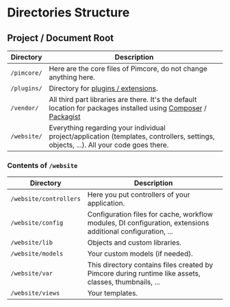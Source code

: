 # Directories Structure

## Project / Document Root

| Directory                                            | Description                                                                          |
|------------------------------------------------------|--------------------------------------------------------------------------------------|
| `/pimcore/` | Here are the core files of Pimcore, do not change anything here.                                |
| `/plugins/` | Directory for [plugins / extensions](../Extending_Pimcore/Plugin_Developers_Guide/Example.md). |
| `/vendor/`  | All third part libraries are there. It's the default location for packages installed using [Composer](https://getcomposer.org/) / [Packagist](https://packagist.org/)                     |
| `/website/` | Everything regarding your individual project/application (templates, controllers, settings, objects, ...). All your code goes there.   |

### Contents of `/website` 

| Directory             | Description                                                                                                        |
|-----------------------|--------------------------------------------------------------------------------------------------------------------|
| `/website/controllers` | Here you put controllers of your application.                                                                      |
| `/website/config`      | Configuration files for cache, workflow modules, DI configuration, extensions additional configuration, ...        |
| `/website/lib`         | Objects and custom libraries.                                                                                      |
| `/website/models`      | Your custom models (if needed).                                                                                    |
| `/website/var`         | This directory contains files created by Pimcore during runtime like assets, classes, thumbnails, ...              |
| `/website/views`       | Your templates.                                                                                                    |
